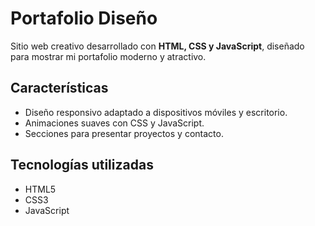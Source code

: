 # Portafolio Diseño 

Sitio web creativo desarrollado con **HTML, CSS y JavaScript**, diseñado para mostrar mi portafolio moderno y atractivo.

## Características
- Diseño responsivo adaptado a dispositivos móviles y escritorio.
- Animaciones suaves con CSS y JavaScript.
- Secciones para presentar proyectos y contacto.

## Tecnologías utilizadas
- HTML5
- CSS3
- JavaScript
 
